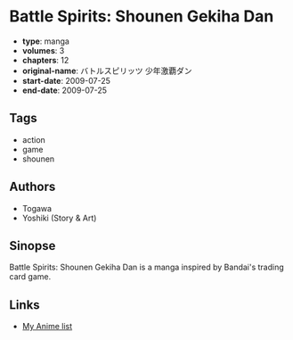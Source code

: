 # Battle Spirits: Shounen Gekiha Dan

-   **type**: manga
-   **volumes**: 3
-   **chapters**: 12
-   **original-name**: バトルスピリッツ 少年激覇ダン
-   **start-date**: 2009-07-25
-   **end-date**: 2009-07-25

## Tags

-   action
-   game
-   shounen

## Authors

-   Togawa
-   Yoshiki (Story & Art)

## Sinopse

Battle Spirits: Shounen Gekiha Dan is a manga inspired by Bandai's trading card game.

## Links

-   [My Anime list](https://myanimelist.net/manga/87188/Battle_Spirits__Shounen_Gekiha_Dan)
